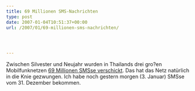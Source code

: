 ```yaml
---
title: 69 Millionen SMS-Nachrichten
type: post
date: 2007-01-04T10:51:37+00:00
url: /2007/01/69-millionen-sms-nachrichten/




---
```

Zwischen Silvester und Neujahr wurden in Thailands drei gro?en Mobilfunknetzen [69 Millionen SMSse verschickt][1]. Das hat das Netz natürlich in die Knie gezwungen. Ich habe noch gestern morgen (3. Januar) SMSse vom 31. Dezember bekommen.

 [1]: http://thainews.prd.go.th/newsenglish/previewnews.php?news_id=255001040019&news_headline=69
